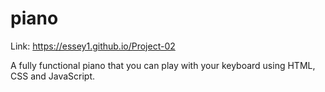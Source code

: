 # piano

Link: https://essey1.github.io/Project-02

A fully functional piano that you can play with your keyboard using HTML, CSS and JavaScript.
